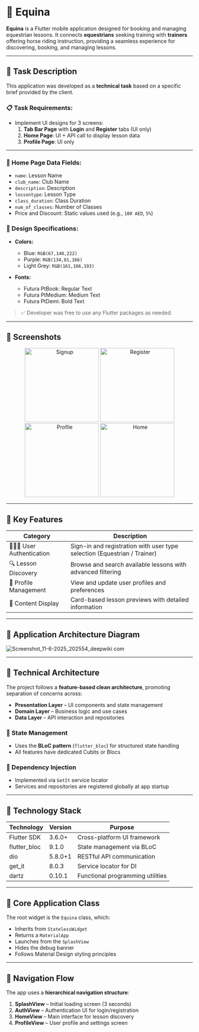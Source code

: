 # 🐴 Equina

**Equina** is a Flutter mobile application designed for booking and managing equestrian lessons. It connects **equestrians** seeking training with **trainers** offering horse riding instruction, providing a seamless experience for discovering, booking, and managing lessons.

---

## 🚧 Task Description

This application was developed as a **technical task** based on a specific brief provided by the client.

### 📋 Task Requirements:

- Implement UI designs for 3 screens:
  1. **Tab Bar Page** with **Login** and **Register** tabs (UI only)
  2. **Home Page**: UI + API call to display lesson data
  3. **Profile Page**: UI only
 
---

### 🧾 Home Page Data Fields:

- `name`: Lesson Name  
- `club_name`: Club Name  
- `description`: Description  
- `lessontype`: Lesson Type  
- `class_duration`: Class Duration  
- `num_of_classes`: Number of Classes  
- Price and Discount: Static values used (e.g., `100 AED`, `5%`)

### 🎨 Design Specifications:

- **Colors:**
  - Blue: `RGB(67,140,222)`
  - Purple: `RGB(134,81,166)`
  - Light Grey: `RGB(161,166,193)`

- **Fonts:**
  - Futura PtBook: Regular Text  
  - Futura PtMedium: Medium Text  
  - Futura PtDemi: Bold Text  

> ✅ Developer was free to use any Flutter packages as needed.

---

## 📸 Screenshots

<p align="center">
  <img src="https://github.com/user-attachments/assets/1cb02674-7713-4c52-8636-918f6fc29ede" alt="Signup" width="200"/>
  <img src="https://github.com/user-attachments/assets/70039151-5851-4cbe-ae6a-7129688bea88" alt="Register" width="200"/>
  <img src="https://github.com/user-attachments/assets/42c04ee3-0aca-4633-89da-8bf0913c8ea6" alt="Profile" width="200"/>
  <img src="https://github.com/user-attachments/assets/384069ca-5002-4ee7-afc6-494d8f95c09a" alt="Home" width="200"/>
</p>

---

## 📱 Key Features

| Category             | Description                                                                 |
|----------------------|-----------------------------------------------------------------------------|
| 🧑‍🤝‍🧑 User Authentication | Sign-in and registration with user type selection (Equestrian / Trainer)     |
| 🔍 Lesson Discovery   | Browse and search available lessons with advanced filtering                 |
| 👤 Profile Management | View and update user profiles and preferences                              |
| 🧾 Content Display     | Card-based lesson previews with detailed information                       |

---

## 🧱 Application Architecture Diagram

![Screenshot_11-6-2025_202554_deepwiki com](https://github.com/user-attachments/assets/249ec73c-28db-4f1d-a4db-17ff0780e968)

---
## 🧱 Technical Architecture

The project follows a **feature-based clean architecture**, promoting separation of concerns across:

- **Presentation Layer** – UI components and state management
- **Domain Layer** – Business logic and use cases
- **Data Layer** – API interaction and repositories

### 🧠 State Management

- Uses the **BLoC pattern** (`flutter_bloc`) for structured state handling
- All features have dedicated Cubits or Blocs

### 💉 Dependency Injection

- Implemented via `GetIt` service locator
- Services and repositories are registered globally at app startup

---

## 🔧 Technology Stack

| Technology     | Version     | Purpose                                     |
|----------------|-------------|---------------------------------------------|
| Flutter SDK    | 3.6.0+       | Cross-platform UI framework                 |
| flutter_bloc   | 9.1.0        | State management via BLoC                  |
| dio            | 5.8.0+1      | RESTful API communication                   |
| get_it         | 8.0.3        | Service locator for DI                      |
| dartz          | 0.10.1       | Functional programming utilities            |

---

## 🧩 Core Application Class

The root widget is the `Equina` class, which:

- Inherits from `StatelessWidget`
- Returns a `MaterialApp`
- Launches from the `SplashView`
- Hides the debug banner
- Follows Material Design styling principles

---

## 🚦 Navigation Flow

The app uses a **hierarchical navigation structure**:

1. **SplashView** – Initial loading screen (3 seconds)
2. **AuthView** – Authentication UI for login/registration
3. **HomeView** – Main interface for lesson discovery
4. **ProfileView** – User profile and settings screen
